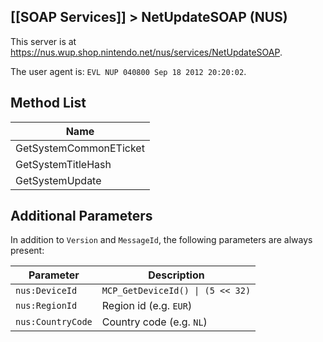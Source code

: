 ## [[SOAP Services]] > NetUpdateSOAP (NUS)

This server is at https://nus.wup.shop.nintendo.net/nus/services/NetUpdateSOAP.

The user agent is: `EVL NUP 040800 Sep 18 2012 20:20:02`.

## Method List
| Name |
| --- |
| GetSystemCommonETicket |
| GetSystemTitleHash |
| GetSystemUpdate |

## Additional Parameters
In addition to `Version` and `MessageId`, the following parameters are always present:

| Parameter | Description |
| --- | --- |
| `nus:DeviceId` | <code>MCP_GetDeviceId() &vert; (5 << 32)</code> |
| `nus:RegionId` | Region id (e.g. `EUR`) |
| `nus:CountryCode` | Country code (e.g. `NL`) |